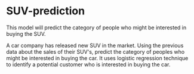 # SUV-prediction
This model will predict the category of people who might be interested in buying the SUV.

A car company has released new SUV in the market. Using the previous data about the sales of their SUV's, predict the category of peoples who might be interested in buying the car.
It uses logistic regression technique to identify a potential customer who is interested in buying the car.

